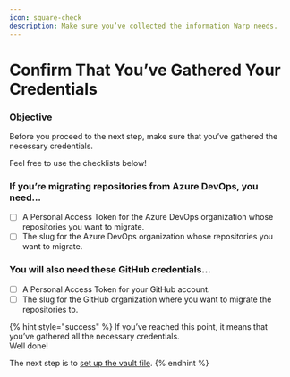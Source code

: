 ```yaml
---
icon: square-check
description: Make sure you’ve collected the information Warp needs.
---
```


# Confirm That You’ve Gathered Your Credentials

### Objective

Before you proceed to the next step, make sure that you’ve gathered the necessary credentials.&#x20;

Feel free to use the checklists below!

### **If you’re migrating repositories from Azure DevOps, you need...**

* [ ] A Personal Access Token for the Azure DevOps organization whose repositories you want to migrate.
* [ ] The slug for the Azure DevOps organization whose repositories you want to migrate.

### **You will also need these GitHub credentials...**

* [ ] A Personal Access Token for your GitHub account.
* [ ] The slug for the GitHub organization where you want to migrate the repositories to.

{% hint style="success" %}
If you’ve reached this point, it means that you’ve gathered all the necessary credentials.\
Well done!

The next step is to [set up the vault file](../set-up-your-vault.md).
{% endhint %}
